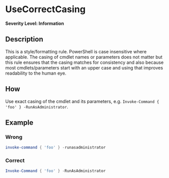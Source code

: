 # UseCorrectCasing

**Severity Level: Information**

## Description

This is a style/formatting rule. PowerShell is case insensitive where applicable. The casing of
cmdlet names or parameters does not matter but this rule ensures that the casing matches for
consistency and also because most cmdlets/parameters start with an upper case and using that
improves readability to the human eye.

## How

Use exact casing of the cmdlet and its parameters, e.g.
`Invoke-Command { 'foo' } -RunAsAdministrator`.

## Example

### Wrong

```powershell
invoke-command { 'foo' } -runasadministrator
```

### Correct

```powershell
Invoke-Command { 'foo' } -RunAsAdministrator
```
